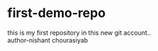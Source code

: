 # first-demo-repo
this is my first repository in this new git account..  
author-nishant chourasiyab  

